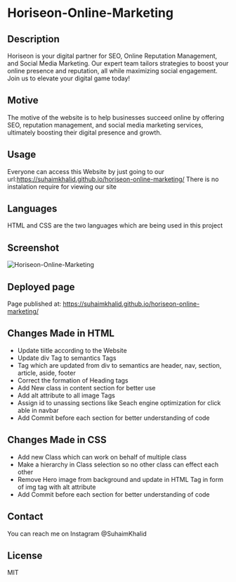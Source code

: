 # Horiseon-Online-Marketing

## Description

Horiseon is your digital partner for SEO, Online Reputation Management, and Social Media Marketing. Our expert team tailors strategies to boost your online presence and reputation, all while maximizing social engagement. Join us to elevate your digital game today!

## Motive

The motive of the website is to help businesses succeed online by offering SEO, reputation management, and social media marketing services, ultimately boosting their digital presence and growth.

## Usage

Everyone can access this Website by just going to our url:https://suhaimkhalid.github.io/horiseon-online-marketing/
There is no instalation require for viewing our site

## Languages 
HTML and CSS are the two languages which are being used in this project

## Screenshot
![Horiseon-Online-Marketing](/relative/assets/images/ScreenShot.png?raw=true )

## Deployed page

Page published at: https://suhaimkhalid.github.io/horiseon-online-marketing/

## Changes Made in HTML

- Update tiitle according to the Website
- Update div Tag to semantics Tags
- Tag which are updated from div to semantics are header, nav, section, article, aside, footer
- Correct the formation of Heading tags
- Add New class in content section for better use
- Add alt attribute to all image Tags
- Assign id to unassing sections like Seach engine optimization for click able in navbar
- Add Commit before each section for better understanding of code

## Changes Made in CSS

- Add new Class which can work on behalf of multiple class
- Make a hierarchy in Class selection so no other class can effect each other
- Remove Hero image from background and update in HTML Tag in form of img tag with alt attribute
-  Add Commit before each section for better understanding of code

## Contact

You can reach me on Instagram @SuhaimKhalid

## License

MIT